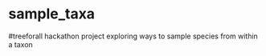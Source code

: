 sample_taxa
===========

#treeforall hackathon project exploring ways to sample species from within a taxon
